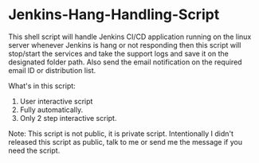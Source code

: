 # Jenkins-Hang-Handling-Script
This shell script will handle Jenkins CI/CD application running on the linux server whenever Jenkins is hang or not responding then this script will stop/start the services and take the support logs and save it on the designated folder path. Also send the email notification on the required email ID or distribution list.


What's in this script:
1. User interactive script
2. Fully automatically.
3. Only 2 step interactive script.

Note: This script is not public, it is private script. Intentionally I didn't released this script as public, talk to me or send me the message if you need the script.
